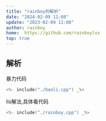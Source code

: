 ```yaml
---
title: "rainboy的解析"
date: "2024-02-09 11:08"
update: "2023-02-09 11:08"
author: rainboy
home:  https://github.com/rainboylvx
top: true
---
```


## 解析

暴力代码

```cpp
<%- include("./baoli.cpp") _%>
```


lis解法,具体看代码

```cpp
<%- include("./rainboy.cpp") _%>
```


